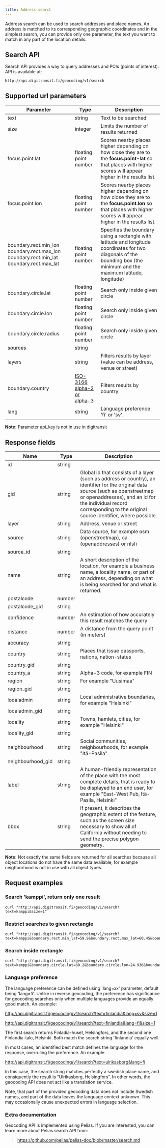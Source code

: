 ```yaml
---
title: Address search
---
```


Address search can be used to search addresses and place names.  An address is matched to its corresponding geographic coordinates and in the simplest search, you can provide only one parameter, the text you want to match in any part of the location details.

<!--
## Address search APIs

Address search can be done using either **Autocomplete API** or **Search API**

Autocomplete API is lighter and is designed for "autocomplete" style searches. Search API has more search parameters available.

### Which one should I use?

If you need to limit your searches to some area, use Search API. If you don't want to limit searches to some area, use Autocomplete API.

## Autocomplete API
Autocomplete API can be used to make fuzzy searches e.g. when the user starts typing location into a search field. API is available at:

> http://<i></i>api.digitransit.fi/geocoding/v1/autocomplete

Search for kamppi:
```
curl "http://api.digitransit.fi/geocoding/v1/autocomplete?text=kampp"
```

### Focus Autocomple API responses around given point

Search focus point boosts addresses found near the given focus point.

You can use focus.point-params like so:
```
curl "http://api.digitransit.fi/geocoding/v1/autocomplete?text=kamppi&focus.point.lat=60.1995&focus.point.lon=24.9363"
```

To Read more about Pelias autocomplete API, check:
> https://github.com/pelias/pelias-doc/blob/master/autocomplete.md

-->

## Search API

Search API provides a way to query addresses and POIs (points of interest). API is available at:

`http://api.digitransit.fi/geocoding/v1/search`

## Supported url parameters

| Parameter              | Type                   | Description                                              |
|------------------------|------------------------|----------------------------------------------------------|
| text                   | string                 | Text to be searched
| size                   | integer                | Limits the number of results returned
| focus.point.lat        | floating point number  | Scores nearby places higher depending on how close they are to the **focus.point-lat** so that places with higher scores will appear higher in the results list.
| focus.point.lon        | floating point number  | Scores nearby places higher depending on how close they are to the **focus.point.lon** so that places with higher scores will appear higher in the results list.
| boundary.rect.min_lon boundary.rect.max_lon boundary.rect.min_lat boundary.rect.max_lat	 | floating point number  | Specifies the boundary using a rectangle with latitude and longitude coordinates for two diagonals of the bounding box (the minimum and the maximum latitude, longitude)
| boundary.circle.lat    | floating point number  | Search only inside given circle
| boundary.circle.lon    | floating point number  | Search only inside given circle
| boundary.circle.radius | floating point number  | Search only inside given circle
| sources                | string                 | 
| layers                 | string                 | Filters results by layer (value can be address, venue or street)
| boundary.country       | <a href="https://en.wikipedia.org/wiki/ISO_3166-1" target="\_blank">ISO-3166 alpha-2 or alpha-3</a>                  | Filters results by country 
| lang                   | string                 | Language preference 'fi' or 'sv'.

**Note:** Parameter api_key is not in use in digitransit

## Response fields

| Name              | Type    | Description                                              |
|-------------------|---------|----------------------------------------------------------|
| id                | string  | 
| gid               | string  | Global id that consists of a layer (such as address or country), an identifier for the original data source (such as openstreetmap or openaddresses), and an id for the individual record corresponding to the original source identifier, where possible. 
| layer             | string  | Address, venue or street
| source            | string  | Data source, for example osm (openstreetmap), oa (openaddresses) or nlsfi
| source_id         | string  | 
| name              | string  | A short description of the location, for example a business name, a locality name, or part of an address, depending on what is being searched for and what is returned.
| postalcode        | number  | 
| postalcode_gid    | string  |
| confidence        | number  | An estimation of how accurately this result matches the query
| distance          | number  | A distance from the query point (in meters) 
| accuracy          | string  |
| country           | string  | Places that issue passports, nations, nation-states
| country_gid       | string  |
| country_a         | string  | Alpha-3 code, for example FIN
| region            | string  | For example "Uusimaa"
| region_gid        | string  | 
| localadmin        | string  | Local administrative boundaries, for example "Helsinki"
| localadmin_gid    | string  |
| locality          | string  | Towns, hamlets, cities, for example "Helsinki"
| locality_gid      | string  |
| neighbourhood     | string  | Social communities, neighbourhoods, for example "Itä-Pasila"
| neighbourhood_gid | string  |
| label             | string  | A human-friendly representation of the place with the most complete details, that is ready to be displayed to an end user, for example "East-West Pub, Itä-Pasila, Helsinki"
| bbox              | string  | If present, it describes the geographic extent of the feature, such as the screen size necessary to show all of California without needing to send the precise polygon geometry. 

**Note:** Not exactly the same fields are returned for all searches because all object locations do not have the same data available, for example neighborhood is not in use with all object types.

## Request examples

### Search 'kamppi', return only one result

```
curl "http://api.digitransit.fi/geocoding/v1/search?text=kamppi&size=1"
```

### Restrict searches to given rectangle

```
curl "http://api.digitransit.fi/geocoding/v1/search?text=kamppi&boundary.rect.min_lat=59.9&boundary.rect.max_lat=60.45&boundary.rect.min_lon=24.3&boundary.rect.max_lon=25.5"
```

### Search inside rectangle

```
curl "http://api.digitransit.fi/geocoding/v1/search?text=kamppi&boundary.circle.lat=60.2&boundary.circle.lon=24.936&boundary.circle.radius=30"
```

### Language preference

The language preference can be defined using 'lang=xx' parameter, default being 'lang=fi'. Unlike in reverse
geocoding, the preference has significance for geocoding searches only when multiple languages provide
an equally good match. An example:

http://api.digitransit.fi/geocoding/v1/search?text=finlandia&lang=sv&size=1

http://api.digitransit.fi/geocoding/v1/search?text=finlandia&lang=fi&size=1

The first search returns Finladia-huset, Helsingfors, and the second one Finlandia-talo, Helsinki.
Both match the search string 'finlandia' equally well.

In most cases, an identified best match defines the language for the response, overruling the preference. An example:

http://api.digitransit.fi/geocoding/v1/search?text=ulrikasborg&lang=fi

In this case, the search string matches perfectly a swedish place name, and consiquently the result is
"Ulrikasborg, Helsingfors". In other words, the geocoding API does not act like a translation service.

Note, that part of the provided geocoding data does not include Swedish names, and part of the data
leaves the language context unknown. This may occasionally cause unexpected errors in language selection.


### Extra documentation

Geocoding API is implemented using Pelias. If you are interested, you can learn more about Pelias search API from:

> https://github.com/pelias/pelias-doc/blob/master/search.md
